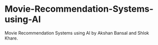 # Movie-Recommendation-Systems-using-AI
Movie Recommendation Systems using AI by Akshan Bansal and Shlok Khare.
